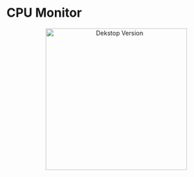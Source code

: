 # CPU Monitor
[//]: # (Add your gifs/images here:)
<div align="center">
  <img src="https://media4.giphy.com/media/hKIjEsFyMIXmQ7pfjw/giphy.gif?cid=790b761145f200899db01804473009e378f9f1adf579081e&rid=giphy.gif&ct=g" alt="Dekstop Version" height="325">
</div>
